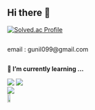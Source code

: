 ## Hi there 👋

[![Solved.ac Profile](http://mazassumnida.wtf/api/v2/generate_badge?boj=kisses545)](https://solved.ac/kisses545)

<div style="display:flex; flex-direction:column; align-items:flex-start;">
    <!-- Backend -->
    <p>email : gunil099@gmail.com
    <p><strong>🌱 I’m currently learning ...</strong></p>
    <div>
        <img src="https://img.shields.io/badge/-Python-3776AB?style=flat&logo=Python&logoColor=white"/>
        <img src=https://img.shields.io/badge/-Github-181717?style=flat&logo=github&logoColor=white"/>
    </div>
    <a href="s">
  <img src="https://github-readme-stats.vercel.app/api/top-langs/?username=Riis-KIM&exclude_repo=dkssud8150.github.io&layout=compact&theme=tokyonight" />
</a>
<a href="s">
  <img src="https://github-readme-stats.vercel.app/api?username=Riis-KIM&theme=tokyonight&show_icons=true" width="60%" />
</a>
  </div>
</div>

